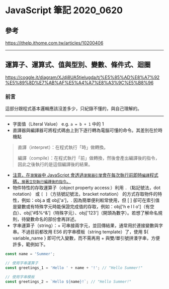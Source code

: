 # JavaScript 筆記 2020_0620

## 參考

<https://ithelp.ithome.com.tw/articles/10200406>

---

## 運算子、運算式、值與型別、變數、條件式、迴圈

<https://coggle.it/diagram/XJdj8UA5tjeIugda/t/%E5%85%AD%E8%A7%92%E5%89%8D%E7%AB%AF%E5%A4%A7%E8%A3%9C%E5%B8%96>

### 前言

這部分跟程式基本邏輯應該沒差多少，只紀錄不懂的，與自己理解的。

---

* 字面值（Literal Value） e.g. `a = b + 1` 中的 1
* 直譯器與編譯器可將程式碼由上到下逐行轉為電腦可懂的命令。其差別在於時機點

> 直譯（interpret）：在程式執行「時」做轉換。
>
> 編譯（compile）：在程式執行「前」做轉換，然後會產出編譯後的指令，因此之後執行的是這個編譯後的結果。

* [注意，在`瀏覽器`中 JavaScript 會透過`瀏覽器引擎`會在每次執行前即時`編譯`程式碼，`接著立刻執行編譯後的指令`。](https://yu-jack.github.io/2020/03/16/javascript-is-compiler-or-interpreter-language/)
* 物件特性的存取運算子（object property access:）利用 `.`（點記號法，dot notation） 或 `[ ]`（方括號記號法，bracket notation） 的方式存取物件的特性，例如：obj.a 或 obj['a']，. 因為簡單便利較常使用，但 [ ] 卻可在索引值是變數或有特殊字元時能保證完成值的存取，例如：obj['h e l l o']（有空白）、obj['#$%^&']（特殊字元）、obj['123']（開頭為數字）。若想了解命名規則，待變數命名的部份會再詳述。
* 字串運算子（string）：+ 可串接兩字元，並回傳結果，通常用於連接變數與字串。不過目前都改用 ES6 的字串模板（string template）了，使用 ${ variable_name } 即可代入變數，而不需再用 + 與雙/單引號拼湊字串，方便許多，範例如下。

```JavaScript
const name = 'Summer';

// 使用字串運算子
const greetings_1 = 'Hello ' + name + '!'; // "Hello Summer!"

// 使用字串模板
const greetings_2 = `Hello ${name}!`; // "Hello Summer!"
```